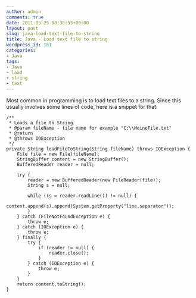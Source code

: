 ```yaml
---
author: admin
comments: true
date: 2011-05-25 08:38:53+00:00
layout: post
slug: java-load-text-file-to-string
title: Java - Load text file to string
wordpress_id: 181
categories:
- Java
tags:
- Java
- load
- string
- text
---
```


Most common in programming is to load text files to a string. Since this usually involves some lines of code, here is a snippet for that:

    
    
    /**
     * Loads a file to String
     * @param fileName - file name for example "C:\\MeineFile.txt"
     * @return
     * @throws IOException 
     */
    private String loadFileToString(String fileName) throws IOException {
    	File file = new File(fileName);
    	StringBuffer content = new StringBuffer();
    	BufferedReader reader = null;
    
    	try {
    		reader = new BufferedReader(new FileReader(file));
    		String s = null;
    
    		while ((s = reader.readLine()) != null) {
    			content.append(s).append(System.getProperty("line.separator"));
    		}
    	} catch (FileNotFoundException e) {
    		throw e;
    	} catch (IOException e) {
    		throw e;
    	} finally {
    		try {
    			if (reader != null) {
    				reader.close();
    			}
    		} catch (IOException e) {
    			throw e;
    		}
    	}	
    	return content.toString();
    }
    
